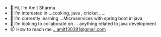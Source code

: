 - 👋 Hi, I’m Amit Sharma
- 👀 I’m interested in ...cooking, java , cricket .....
- 🌱 I’m currently learning ...Microservices with spring boot in java
- 💞️ I’m looking to collaborate on ... anything related to java development
- 📫 How to reach me ...amit130391@gmail.com

<!---
amit130391/amit130391 is a ✨ special ✨ repository because its `README.md` (this file) appears on your GitHub profile.
You can click the Preview link to take a look at your changes.
--->

